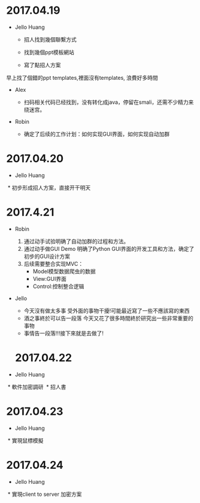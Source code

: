 # 2017.04.19 #

* Jello Huang

  * 招人找到幾個聯繫方式

  * 找到幾個ppt模板網站

  * 寫了點招人方案
 
早上找了個錯的ppt templates,裡面沒有templates, 浪費好多時間
 
* Alex
  
  * 扫码相关代码已经找到，没有转化成java，停留在smali，还需不少精力来绕迷宫。

* Robin

	* 确定了后续的工作计划：如何实现GUI界面，如何实现自动加群
	
# 2017.04.20 #

* Jello Huang

  * 初步形成招人方案，直接开干明天
  
# 2017.4.21 #

* Robin
  1. 通过动手试验明确了自动加群的过程和方法。
  2. 通过动手做GUI Demo 明确了Python GUI界面的开发工具和方法，确定了初步的GUI设计方案
  3.	后续需要整合实现MVC：
		-  Model模型数据爬虫的数据
		-  View:GUI界面
		-  Control:控制整合逻辑	

* Jello 
  
  * 今天沒有做太多事 受外面的事物干擾!可能最近寫了一些不應該寫的東西
  * 酒之事終於可以告一段落 今天又花了很多時間終於研究出一些非常重要的事物
  * 事情告一段落!!!接下來就是去做了!
  
  
  # 2017.04.22 #

* Jello Huang

  * 軟件加密調研
  * 招人書
  
 # 2017.04.23 #

* Jello Huang

  * 實現鼠標模擬
  
  
 # 2017.04.24 #

* Jello Huang

  * 實現client to server 加密方案
